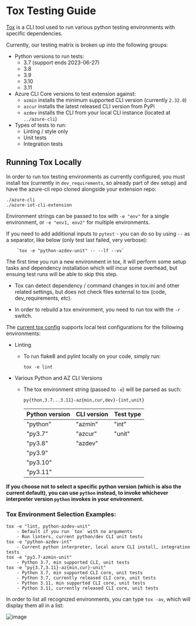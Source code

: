 # Tox Testing Guide

[Tox](https://tox.wiki/) is a CLI tool used to run various python testing environments with specific dependencies.

Currently, our testing matrix is broken up into the following groups:

- Python versions to run tests:
    - 3.7 (support ends 2023-06-27)
    - 3.8
    - 3.9
    - 3.10
    - 3.11
- Azure CLI Core versions to test extension against:
    - `azmin` installs the minimum supported CLI version (currently `2.32.0`)
    - `azcur` installs the latest released CLI version from PyPi
    - `azdev` installs the CLI from your local CLI instance (located at `../azure-cli`) 
- Types of tests to run:
    - Linting / style only
    - Unit tests
    - Integration tests


## Running Tox Locally
In order to run tox testing environments as currently configured, you must install tox (currently in `dev_requirements`, so already part of dev setup) and have the azure-cli repo cloned alongside your extension repo:
    
    ./azure-cli
    ./azure-iot-cli-extension

Environment strings can be passed to tox with `-e "env"` for a single environment, or `-e "env1, env2"` for multiple environments.

If you need to add additional inputs to `pytest` - you can do so by using `--` as a separator, like below (only test last failed, very verbose):
 
        `tox -e "python-azdev-unit" -- --lf --vv`

The first time you run a new environment in tox, it will perform some setup tasks and dependency installation which will incur some overhead, but ensuing test runs will be able to skip this step. 

- Tox can detect dependency / command changes in tox.ini and other related settings, but does not check files external to tox (code, dev_requirements, etc). 

- In order to rebuild a tox environment, you need to run tox with the `-r` switch.

The [current tox config](../tox.ini) supports local test configurations for the following environments:

- Linting
  - To run flake8 and pylint locally on your code, simply run:
    
        tox -e lint

- Various Python and AZ CLI Versions
  - The tox environment string (passed to `-e`) will be parsed as such:
    
        py{thon,3.7...3.11}-az{min,cur,dev}-{int,unit}

    |Python version | CLI version   | Test type     |
    |---------------|---------------|---------------|
    |"python"|"azmin"|"int"|
    |"py3.7"|"azcur"|"unit"|
    |"py3.8"|"azdev"||
    |"py3.9"|||
    |"py3.10"|||
    |"py3.11"|||

**If you choose not to select a specific python version (which is also the current default), you can use `python` instead, to invoke whichever interpreter version `python` invokes in your environment.**



### Tox Environment Selection Examples:

    tox -e "lint, python-azdev-unit"
        - Default if you run `tox` with no arguments 
        - Run linters, current python/dev CLI unit tests
    tox -e "python-azdev-int"
        - Current python interpreter, local azure CLI install, integration tests
    tox -e "py3.7-azmin-unit"
        - Python 3.7, min supported CLI, unit tests
    tox -e "py{3.7,3.11}-az{min,cur}-unit"
        - Python 3.7, min supported CLI core, unit tests
        - Python 3.7, currently released CLI core, unit tests
        - Python 3.11, min supported CLI core, unit tests
        - Python 3.11, currently released CLI core, unit tests


In order to list all recognized environments, you can type `tox -av`, which will display them all in a list:
    
![image](https://user-images.githubusercontent.com/13545962/217683727-1ec36d2c-e055-4677-a5a9-8f87cdcc987b.png)


